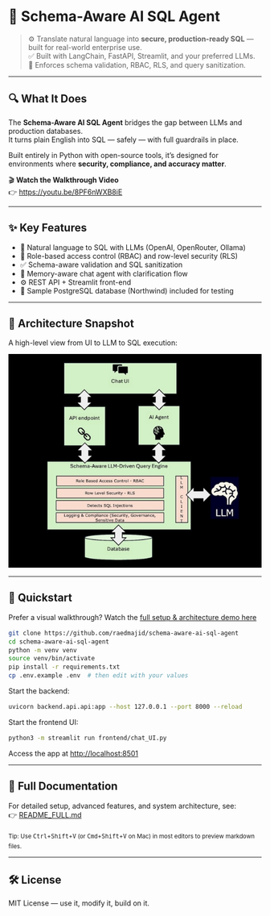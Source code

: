 # 🧠 Schema-Aware AI SQL Agent

> ⚙️ Translate natural language into **secure, production-ready SQL** — built for real-world enterprise use.  
> ✅ Built with LangChain, FastAPI, Streamlit, and your preferred LLMs.  
> 🔐 Enforces schema validation, RBAC, RLS, and query sanitization.

---

## 🔍 What It Does

The **Schema-Aware AI SQL Agent** bridges the gap between LLMs and production databases.  
It turns plain English into SQL — safely — with full guardrails in place.

Built entirely in Python with open-source tools, it’s designed for environments where **security, compliance, and accuracy matter**.

🎬 **Watch the Walkthrough Video**  
👉 https://youtu.be/8PF6nWXB8iE

---

## ✨ Key Features

- 💬 Natural language to SQL with LLMs (OpenAI, OpenRouter, Ollama)
- 🔐 Role-based access control (RBAC) and row-level security (RLS)
- ✅ Schema-aware validation and SQL sanitization
- 🧠 Memory-aware chat agent with clarification flow
- ⚙️ REST API + Streamlit front-end
- 🧪 Sample PostgreSQL database (Northwind) included for testing

---

## 🧩 Architecture Snapshot

A high-level view from UI to LLM to SQL execution:

![System Architecture](assets/System-Architecture.jpg)

---

## 🚀 Quickstart

Prefer a visual walkthrough? Watch the [full setup & architecture demo here](https://youtu.be/8PF6nWXB8iE)

```bash
git clone https://github.com/raedmajid/schema-aware-ai-sql-agent
cd schema-aware-ai-sql-agent
python -m venv venv
source venv/bin/activate
pip install -r requirements.txt
cp .env.example .env  # then edit with your values
```

Start the backend:

```bash
uvicorn backend.api.api:app --host 127.0.0.1 --port 8000 --reload
```

Start the frontend UI:

```bash
python3 -m streamlit run frontend/chat_UI.py
```

Access the app at [http://localhost:8501](http://localhost:8501)

---

## 📖 Full Documentation

For detailed setup, advanced features, and system architecture, see:  
👉 [README_FULL.md](README_FULL.md)

<sub>Tip: Use <kbd>Ctrl</kbd>+<kbd>Shift</kbd>+<kbd>V</kbd> (or <kbd>Cmd</kbd>+<kbd>Shift</kbd>+<kbd>V</kbd> on Mac) in most editors to preview markdown files.</sub>

---

## 🛠️ License

MIT License — use it, modify it, build on it.
